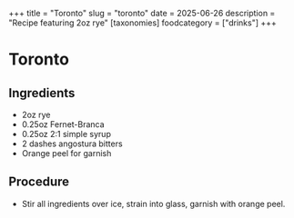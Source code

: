 ﻿+++
title = "Toronto"
slug = "toronto"
date = 2025-06-26
description = "Recipe featuring 2oz rye"
[taxonomies]
  foodcategory = ["drinks"]
+++

# Toronto

## Ingredients
* 2oz rye
* 0.25oz Fernet-Branca
* 0.25oz 2:1 simple syrup
* 2 dashes angostura bitters
* Orange peel for garnish

## Procedure
* Stir all ingredients over ice, strain into glass, garnish with orange peel.